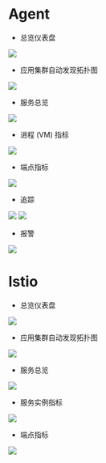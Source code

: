 # Agent

- 总览仪表盘
<img src="http://skywalking.apache.org/screenshots/6.0.0-alpha/Dashboard.png"/>

- 应用集群自动发现拓扑图
<img src="http://skywalking.apache.org/screenshots/6.0.0-alpha/Topology.png"/>

- 服务总览
<img src="http://skywalking.apache.org/screenshots/6.0.0-alpha/service.png"/>

- 进程 (VM) 指标
<img src="http://skywalking.apache.org/screenshots/6.0.0-alpha/Service_instance_info.png"/>

- 端点指标
<img src="http://skywalking.apache.org/screenshots/6.0.0-alpha/endpoint.png"/>

- 追踪
<img src="http://skywalking.apache.org/screenshots/6.0.0-alpha/trace.png"/>

<img src="http://skywalking.apache.org/screenshots/6.0.0-alpha/Trace-detail.png"/>

- 报警
<img src="http://skywalking.apache.org/screenshots/6.0.0-alpha/service-alarm.png"/>

# Istio
- 总览仪表盘
<img src="http://skywalking.apache.org/screenshots/6.0.0-alpha/Istio/Dashboard.png"/>

- 应用集群自动发现拓扑图
<img src="http://skywalking.apache.org/screenshots/6.0.0-alpha/Istio/Topology.png"/>

- 服务总览
<img src="http://skywalking.apache.org/screenshots/6.0.0-alpha/Istio/Service.png"/>

- 服务实例指标
<img src="http://skywalking.apache.org/screenshots/6.0.0-alpha/Istio/Service-instance-info.png"/>

- 端点指标
<img src="http://skywalking.apache.org/screenshots/6.0.0-alpha/Istio/endpoint.png"/>
